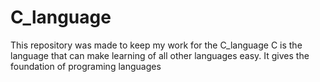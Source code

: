 # C_language

This repository was made to keep my work for the C_language
C is the language that can make learning of all other languages easy. It gives the foundation of programing languages
